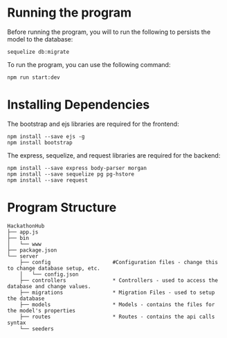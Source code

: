 # Running the program
Before running the program, you will to run the following to persists the model to the database:
```
sequelize db:migrate
```

To run the program, you can use the following command:
```
npm run start:dev
```

# Installing Dependencies

The bootstrap and ejs libraries are required for the frontend:
```
npm install --save ejs -g
npm install bootstrap
```
The express, sequelize, and request libraries are required for the backend:
```
npm install --save express body-parser morgan
npm install --save sequelize pg pg-hstore
npm install --save request
```


# Program Structure
```
HackathonHub
├── app.js                            
├── bin
│   └── www
├── package.json
└── server
    ├── config                    #Configuration files - change this to change database setup, etc.
    │   └── config.json
    ├── controllers               * Controllers - used to access the database and change values.
    ├── migrations                * Migration Files - used to setup the database
    ├── models                    * Models - contains the files for the model's properties
    ├── routes                    * Routes - contains the api calls syntax
    └── seeders
